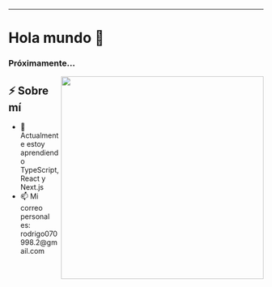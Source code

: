 

<!--
**rodrigopradoc/rodrigopradoc** is a ✨ _special_ ✨ repository because its `README.md` (this file) appears on your GitHub profile.

Here are some ideas to get you started:-->
---



<h1>Hola mundo 👋</h1>
<h3>Próximamente...</h3>
<img align="right" src="https://media.giphy.com/media/Dh5q0sShxgp13DwrvG/giphy.gif" width="400"/>
<h2>⚡️ Sobre mí</h2>
<ul>
<li>🌱 Actualmente estoy aprendiendo TypeScript, React y Next.js
<li>📫 Mi correo personal es: rodrigo070998.2@gmail.com
</ul>

